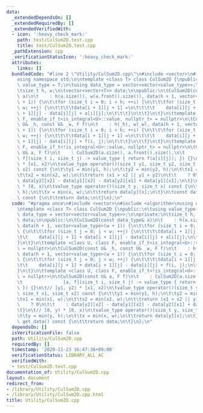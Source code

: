 ```yaml
---
data:
  _extendedDependsOn: []
  _extendedRequiredBy: []
  _extendedVerifiedWith:
  - icon: ':heavy_check_mark:'
    path: test/CulSum2D.test.cpp
    title: test/CulSum2D.test.cpp
  _pathExtension: cpp
  _verificationStatusIcon: ':heavy_check_mark:'
  attributes:
    links: []
  bundledCode: "#line 2 \"Utility/CulSum2D.cpp\"\n#include <vector>\n#include <algorithm>\n\
    using namespace std;\n\ntemplate <class T> class CulSum2D {\npublic:\n\tusing\
    \ value_type = T;\n\tusing data_type = vector<vector<value_type>>;\n\nprivate:\n\
    \tsize_t h, w;\n\tvector<vector<T>> data;\n\npublic:\n\tCulSum2D(const data_type&\
    \ a)\n\t    : h(a.size()), w(a.front().size()), data(h + 1, vector<value_type>(w\
    \ + 1)) {\n\t\tfor (size_t i = 0; i < h; ++i) {\n\t\t\tfor (size_t j = 0; j <\
    \ w; ++j) {\n\t\t\t\tdata[i + 1][j + 1] =\n\t\t\t\t    data[i][j + 1] + data[i\
    \ + 1][j] - data[i][j] + a[i][j];\n\t\t\t}\n\t\t}\n\t}\n\ttemplate <class U, class\
    \ F, enable_if_t<is_integral<U>::value, nullptr_t> = nullptr>\n\tCulSum2D(const\
    \ U& _h, const U& _w, F f)\n\t    : h(_h), w(_w), data(h + 1, vector<value_type>(w\
    \ + 1)) {\n\t\tfor (size_t i = 0; i < h; ++i) {\n\t\t\tfor (size_t j = 0; j <\
    \ w; ++j) {\n\t\t\t\tdata[i + 1][j + 1] =\n\t\t\t\t    data[i][j + 1] + data[i\
    \ + 1][j] - data[i][j] + f(i, j);\n\t\t\t}\n\t\t}\n\t}\n\ttemplate <class U, class\
    \ F, enable_if_t<!is_integral<U>::value, nullptr_t> = nullptr>\n\tCulSum2D(const\
    \ U& a, F f)\n\t    : CulSum2D(a.size(), a.front().size(),\n\t               [a,\
    \ f](size_t i, size_t j) -> value_type { return f(a[i][j]); }) {}\n\t// [y1, y2)\
    \ * [x1, x2)\n\tvalue_type operator()(size_t y1, size_t y2, size_t x1, size_t\
    \ x2) const {\n\t\ty1 = min(y1, h);\n\t\ty2 = min(y2, h);\n\t\tx1 = min(x1, w);\n\
    \t\tx2 = min(x2, w);\n\t\treturn (x1 > x2 || y1 > y2)\n\t\t    ? 0\n\t\t    :\
    \ data[y2][x2] - data[y1][x2] - data[y2][x1] + data[y1][x1];\n\t}\n\t// [0, y)\
    \ * [0, x)\n\tvalue_type operator()(size_t y, size_t x) const {\n\t\ty = min(y,\
    \ h);\n\t\tx = min(x, w);\n\t\treturn data[y][x];\n\t}\n\tconst data_type& get_data()\
    \ const {\n\t\treturn data;\n\t}\n};\n"
  code: "#pragma once\n#include <vector>\n#include <algorithm>\nusing namespace std;\n\
    \ntemplate <class T> class CulSum2D {\npublic:\n\tusing value_type = T;\n\tusing\
    \ data_type = vector<vector<value_type>>;\n\nprivate:\n\tsize_t h, w;\n\tvector<vector<T>>\
    \ data;\n\npublic:\n\tCulSum2D(const data_type& a)\n\t    : h(a.size()), w(a.front().size()),\
    \ data(h + 1, vector<value_type>(w + 1)) {\n\t\tfor (size_t i = 0; i < h; ++i)\
    \ {\n\t\t\tfor (size_t j = 0; j < w; ++j) {\n\t\t\t\tdata[i + 1][j + 1] =\n\t\t\
    \t\t    data[i][j + 1] + data[i + 1][j] - data[i][j] + a[i][j];\n\t\t\t}\n\t\t\
    }\n\t}\n\ttemplate <class U, class F, enable_if_t<is_integral<U>::value, nullptr_t>\
    \ = nullptr>\n\tCulSum2D(const U& _h, const U& _w, F f)\n\t    : h(_h), w(_w),\
    \ data(h + 1, vector<value_type>(w + 1)) {\n\t\tfor (size_t i = 0; i < h; ++i)\
    \ {\n\t\t\tfor (size_t j = 0; j < w; ++j) {\n\t\t\t\tdata[i + 1][j + 1] =\n\t\t\
    \t\t    data[i][j + 1] + data[i + 1][j] - data[i][j] + f(i, j);\n\t\t\t}\n\t\t\
    }\n\t}\n\ttemplate <class U, class F, enable_if_t<!is_integral<U>::value, nullptr_t>\
    \ = nullptr>\n\tCulSum2D(const U& a, F f)\n\t    : CulSum2D(a.size(), a.front().size(),\n\
    \t               [a, f](size_t i, size_t j) -> value_type { return f(a[i][j]);\
    \ }) {}\n\t// [y1, y2) * [x1, x2)\n\tvalue_type operator()(size_t y1, size_t y2,\
    \ size_t x1, size_t x2) const {\n\t\ty1 = min(y1, h);\n\t\ty2 = min(y2, h);\n\t\
    \tx1 = min(x1, w);\n\t\tx2 = min(x2, w);\n\t\treturn (x1 > x2 || y1 > y2)\n\t\t\
    \    ? 0\n\t\t    : data[y2][x2] - data[y1][x2] - data[y2][x1] + data[y1][x1];\n\
    \t}\n\t// [0, y) * [0, x)\n\tvalue_type operator()(size_t y, size_t x) const {\n\
    \t\ty = min(y, h);\n\t\tx = min(x, w);\n\t\treturn data[y][x];\n\t}\n\tconst data_type&\
    \ get_data() const {\n\t\treturn data;\n\t}\n};\n"
  dependsOn: []
  isVerificationFile: false
  path: Utility/CulSum2D.cpp
  requiredBy: []
  timestamp: '2020-11-23 16:47:36+09:00'
  verificationStatus: LIBRARY_ALL_AC
  verifiedWith:
  - test/CulSum2D.test.cpp
documentation_of: Utility/CulSum2D.cpp
layout: document
redirect_from:
- /library/Utility/CulSum2D.cpp
- /library/Utility/CulSum2D.cpp.html
title: Utility/CulSum2D.cpp
---
```

